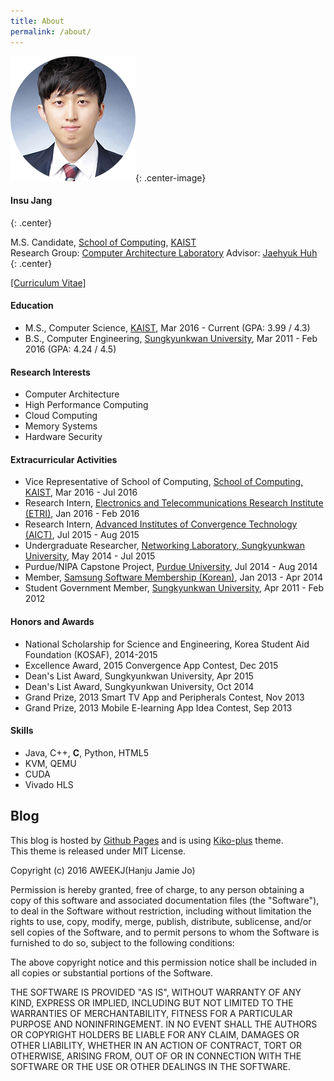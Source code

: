 ```yaml
---
title: About
permalink: /about/
---
```


![profile](/assets/images/profile.png){: .center-image}

#### Insu Jang
{: .center}

M.S. Candidate, [School of Computing](https://cs.kaist.ac.kr), [KAIST](http://www.kaist.edu/html/en/index.html)  
Research Group: [Computer Architecture Laboratory](http://calab.kaist.ac.kr)   Advisor: [Jaehyuk Huh](http://calab.kaist.ac.kr:8080/~jhuh)
{: .center}

[[Curriculum Vitae]](/assets/cv/cv_insujang.pdf)

#### Education
- M.S., Computer Science,  [KAIST](http://www.kaist.edu/html/en/index.html), Mar 2016 - Current (GPA: 3.99 / 4.3)
- B.S., Computer Engineering, [Sungkyunkwan University](http://www.skku.edu/eng_home/index.jsp), Mar 2011 - Feb 2016 (GPA: 4.24 / 4.5)

#### Research Interests
- Computer Architecture
- High Performance Computing
- Cloud Computing
- Memory Systems
- Hardware Security


#### Extracurricular Activities
- Vice Representative of School of Computing, [School of Computing, KAIST](https://cs.kaist.ac.kr), Mar 2016 - Jul 2016
- Research Intern, [Electronics and Telecommunications Research Institute (ETRI)](https://etri.re.kr/eng/main/main.etri), Jan 2016 - Feb 2016
- Research Intern, [Advanced Institutes of Convergence Technology (AICT)](http://aict.snu.ac.kr/eng/), Jul 2015 - Aug 2015
- Undergraduate Researcher, [Networking Laboratory, Sungkyunkwan University](http://monet.skku.edu/), May 2014 - Jul 2015
- Purdue/NIPA Capstone Project, [Purdue University](http://www.purdue.edu/), Jul 2014 - Aug 2014
- Member, [Samsung Software Membership (Korean)](http://secmem.org/), Jan 2013 - Apr 2014
- Student Government Member, [Sungkyunkwan University](http://www.skku.edu/eng_home/index.jsp), Apr 2011 - Feb 2012


#### Honors and Awards
- National Scholarship for Science and Engineering, Korea Student Aid Foundation (KOSAF), 2014-2015
- Excellence Award, 2015 Convergence App Contest, Dec 2015
- Dean's List Award, Sungkyunkwan University, Apr 2015
- Dean's List Award, Sungkyunkwan University, Oct 2014
- Grand Prize, 2013 Smart TV App and Peripherals Contest, Nov 2013
- Grand Prize, 2013 Mobile E-learning App Idea Contest, Sep 2013

#### Skills
- Java, C++, **C**, Python, HTML5
- KVM, QEMU
- CUDA
- Vivado HLS

## Blog
This blog is hosted by [Github Pages](https://pages.github.com/) and is using [Kiko-plus](https://aweekj.github.io/Kiko-plus) theme.  
This theme is released under MIT License.

Copyright (c) 2016 AWEEKJ(Hanju Jamie Jo)

Permission is hereby granted, free of charge, to any person obtaining a copy of this software and associated documentation files (the "Software"), to deal in the Software without restriction, including without limitation the rights to use, copy, modify, merge, publish, distribute, sublicense, and/or sell copies of the Software, and to permit persons to whom the Software is furnished to do so, subject to the following conditions:

The above copyright notice and this permission notice shall be included in all copies or substantial portions of the Software.

THE SOFTWARE IS PROVIDED "AS IS", WITHOUT WARRANTY OF ANY KIND, EXPRESS OR IMPLIED, INCLUDING BUT NOT LIMITED TO THE WARRANTIES OF MERCHANTABILITY, FITNESS FOR A PARTICULAR PURPOSE AND NONINFRINGEMENT. IN NO EVENT SHALL THE AUTHORS OR COPYRIGHT HOLDERS BE LIABLE FOR ANY CLAIM, DAMAGES OR OTHER LIABILITY, WHETHER IN AN ACTION OF CONTRACT, TORT OR OTHERWISE, ARISING FROM, OUT OF OR IN CONNECTION WITH THE SOFTWARE OR THE USE OR OTHER DEALINGS IN THE SOFTWARE.

